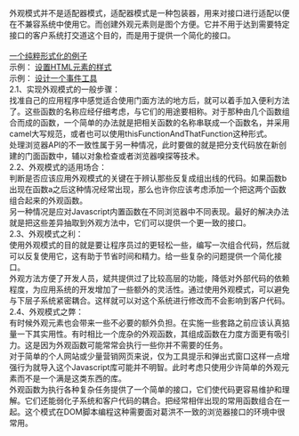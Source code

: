 外观模式并不是适配器模式，适配器模式是一种包装器，用来对接口进行适配以便在不兼容系统中使用它。而创建外观元素则是图个方便。它并不用于达到需要特定接口的客户系统打交道这个目的，而是用于提供一个简化的接口。<br />
<br />
<a href="https://github.com/wchaowu/javascript-code/blob/master/JavaScript-Design-Patterns/The-Facade-Pattern/2%20-%20Facades%20as%20convenience%20methods.js">
一个纯粹形式化的例子
</a>
<br />
示例：
<a href="https://github.com/wchaowu/javascript-code/blob/master/JavaScript-Design-Patterns/The-Facade-Pattern/2%20-%20Facades%20as%20convenience%20methods.js">
设置HTML元素的样式
</a>
<br />
示例：
<a href="https://github.com/wchaowu/javascript-code/blob/master/JavaScript-Design-Patterns/The-Facade-Pattern/4%20-%20Creating%20an%20event%20utility.js">
设计一个事件工具
</a>
<br />
2.1、实现外观模式的一般步骤：<br />
找准自己的应用程序中感觉适合使用门面方法的地方后，就可以着手加入便利方法了。这些函数的名称应经仔细考虑，与它们的用途要相称。对于那种由几个函数组合而成的函数，一个简单的办法就是把相关函数的名称串联成一个函数名，并采用camel大写规范，或者也可以使用thisFunctionAndThatFunction这种形式。<br />
处理浏览器API的不一致性属于另一种情况，此时要做的就是把分支代码放在新创建的门面函数中，辅以对象检查或者浏览器嗅探等技术。<br />
2.2、外观模式的适用场合：<br />
判断是否应该应用外观模式的关键在于辨认那些反复成组出线的代码。如果函数b出现在函数a之后这种情况经常出现，那么也许你应该考虑添加一个把这两个函数组合起来的外观函数。<br />
另一种情况是应对Javascript内置函数在不同浏览器中不同表现。最好的解决办法就是把这些差异抽取到外观方法中，它们可以提供一个更一致的接口。<br />
2.3、外观模式之利：<br />
使用外观模式的目的就是要让程序员过的更轻松一些，编写一次组合代码，然后就可以反复使用它，这有助于节省时间和精力。给一些复杂的问题提供一个简化接口。<br />
外观方法方便了开发人员，斌共提供过了比较高层的功能，降低对外部代码的依赖程度，为应用系统的开发增加了一些额外的灵活性。通过使用外观模式，可以避免与下层子系统紧密耦合。这样就可以对这个系统进行修改而不会影响到客户代码。<br />
2.4、外观模式之弊：<br />
有时候外观元素也会带来一些不必要的额外负担。在实施一些套路之前应该认真掂量一下其实用性。有时相比一个庞杂的外观函数，其组成函数在力度方面更有吸引力。这是因为外观函数可能常常会执行一些你并不需要的任务。<br />
对于简单的个人网站或少量营销网页来说，仅为工具提示和弹出式窗口这样一点增强行为就导入这个Javascript库可能并不明智。此时考虑只使用少许简单的外观元素而不是一个满是这类东西的库。<br />
外观函数为执行各种复杂任务提供了一个简单的接口，它们使代码更容易维护和理解。它们还能弱化子系统和客户代码的耦合。把经常相伴出现的常用函数组合在一起。这个模式在DOM脚本编程这种需要面对葛洪不一致的浏览器接口的环境中很常用。